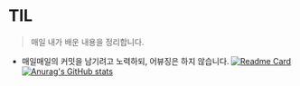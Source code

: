 # TIL
> 매일 내가 배운 내용을 정리합니다.

- 매일매일의 커밋을 남기려고 노력하되, 어뷰징은 하지 않습니다.
[![Readme Card](https://github-readme-stats.vercel.app/api/pin/?username=yomagummy&repo=TIL2&theme=dark&hide_border=true)](https://github.com/yomagummy?tab=repositories)
[![Anurag's GitHub stats](https://github-readme-stats.vercel.app/api?username=Jaedong95&hide=prs&count_private=true&include_all_commits=true&theme=dracula&hide_border=false)](https://github.com/yomagummy)
